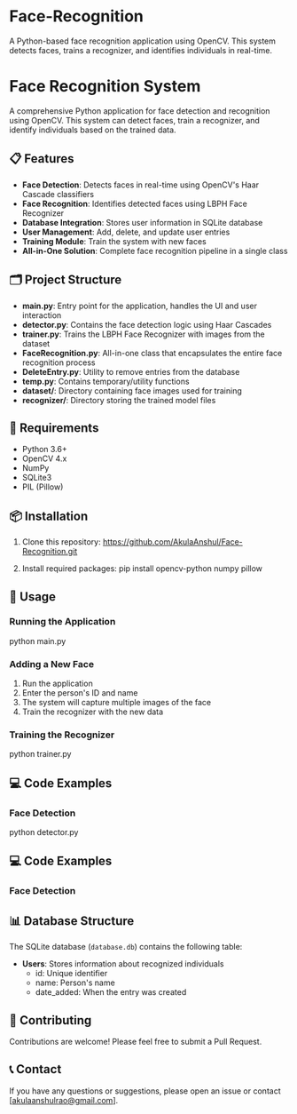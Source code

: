 # Face-Recognition
A Python-based face recognition application using OpenCV. This system detects faces, trains a recognizer, and identifies individuals in real-time.

# Face Recognition System

A comprehensive Python application for face detection and recognition using OpenCV. This system can detect faces, train a recognizer, and identify individuals based on the trained data.

## 📋 Features

- **Face Detection**: Detects faces in real-time using OpenCV's Haar Cascade classifiers
- **Face Recognition**: Identifies detected faces using LBPH Face Recognizer
- **Database Integration**: Stores user information in SQLite database
- **User Management**: Add, delete, and update user entries
- **Training Module**: Train the system with new faces
- **All-in-One Solution**: Complete face recognition pipeline in a single class

## 🗂️ Project Structure

- **main.py**: Entry point for the application, handles the UI and user interaction
- **detector.py**: Contains the face detection logic using Haar Cascades
- **trainer.py**: Trains the LBPH Face Recognizer with images from the dataset
- **FaceRecognition.py**: All-in-one class that encapsulates the entire face recognition process
- **DeleteEntry.py**: Utility to remove entries from the database
- **temp.py**: Contains temporary/utility functions
- **dataset/**: Directory containing face images used for training
- **recognizer/**: Directory storing the trained model files

## 🔧 Requirements

- Python 3.6+
- OpenCV 4.x
- NumPy
- SQLite3
- PIL (Pillow)

## 📦 Installation

1. Clone this repository:
https://github.com/AkulaAnshul/Face-Recognition.git

2. Install required packages:
pip install opencv-python numpy pillow

## 🚀 Usage

### Running the Application

python main.py

### Adding a New Face

1. Run the application
2. Enter the person's ID and name
3. The system will capture multiple images of the face
4. Train the recognizer with the new data

### Training the Recognizer

python trainer.py

## 💻 Code Examples

### Face Detection


python detector.py

## 💻 Code Examples

### Face Detection


## 📊 Database Structure

The SQLite database (`database.db`) contains the following table:

- **Users**: Stores information about recognized individuals
  - id: Unique identifier
  - name: Person's name
  - date_added: When the entry was created

## 🤝 Contributing

Contributions are welcome! Please feel free to submit a Pull Request.


## 📞 Contact

If you have any questions or suggestions, please open an issue or contact [akulaanshulrao@gmail.com].

